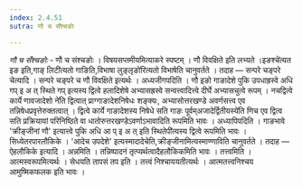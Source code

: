 ```yaml
---
index: 2.4.51
sutra: णौ च सँश्चङोः

---
```

_णौ च सँश्चङोः_ - णौ च संश्चङोः । विषयसप्तमीयमित्याकरे स्पष्टम् । णौ विवक्षिते इति लभ्यते ।इङश्चे॑त्यत इङ इति,गाङ् लिटी॑त्यतो गाङिति,विभाषा लुङ्लृङो॑रित्यतो विभाषेति चानुवर्तते । तदाह  —  सन्परे चङ्परे चेत्यादि । सन्परे चङ्परे च णौ विवक्षिते इत्यर्थः । अध्यजीगपदिति । णौ इङो गाङादेशे पुकि उपधाह्रस्वे अधि गप् इ अ त् स्थिते गप् इत्यस्य द्वित्वे हलादिशेषे अभ्यासह्रस्वे सन्वत्त्वादित्त्वे दीर्घे अभ्यासचुत्वे रूपम् । नचद्वित्वे कार्ये णावजादेशो ने॑ति द्वित्वात् प्राग्गाङादेशनिषेधः शङ्क्यः, अभ्यासोत्तरखण्डे अवर्णसत्त्व एव तन्निषेधप्रवृत्तेरुक्तत्वात् । द्वित्वे कार्ये गाङादेशस्य निषेधे सति गाङः पूर्वम्अजादेर्द्वितीयस्ये॑ति णिच एव द्वित्व सति प्रक्रियायां परिनिष्ठिते वा धातोरुत्तरखण्डेऽवर्णाऽभावादिति रूपमिति भावः । अध्यापिपदिति । गाङभावे 'क्रीङ्जीनां णौ' इत्यात्त्वे पुकि अधि आ प् इ अ त् इति स्थितेपी॑त्यस्य द्वित्वे रूपमिति भावः । सिध्येतरपारलौकिके । 'आदेच उपदेशे' इत्यस्मादादेचेति,क्रीङ्जीनामित्यस्माण्णाविति चानुवर्तते । तदाह  —  ऐहलौकिके इत्यादि । अन्नमिति । तन्निष्पादनं तृत्प्यर्थत्वादैहलौकिकमिति भावः । तत्त्वमिति । आत्मस्वरूपमित्यर्थः । सेधयति तापसं तप इति । तत्त्वं निश्चाययतीत्यर्थः । आत्मतत्त्वनिश्चय आमुष्मिकफलक इति भावः ।